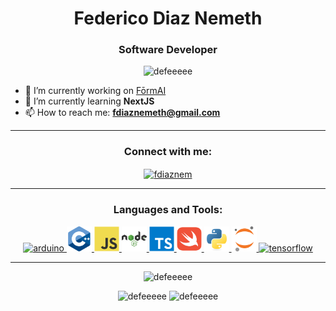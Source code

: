 <h1 align="center">Federico Diaz Nemeth</h1>
<h3 align="center">Software Developer</h3>

<p align="center"> <img src="https://komarev.com/ghpvc/?username=defeeeee&label=Profile%20views&color=0e75b6&style=flat" alt="defeeeee" /> </p>

- 🔭 I’m currently working on [FōrmAI](https://github.com/Defeeeee/FormAI)
- 🌱 I’m currently learning **NextJS**
- 📫 How to reach me: **fdiaznemeth@gmail.com** 

---

<h3 align="center">Connect with me:</h3>
<p align="center">
<a href="https://linkedin.com/in/fdiaznem" target="blank"><img align="center" src="https://raw.githubusercontent.com/rahuldkjain/github-profile-readme-generator/master/src/images/icons/Social/linked-in-alt.svg" alt="fdiaznem" height="30" width="40" /></a>
</p>

---

<h3 align="center">Languages and Tools:</h3>
<p align="center">
  <a href="https://www.arduino.cc/" target="_blank" rel="noreferrer"> <img src="https://cdn.worldvectorlogo.com/logos/arduino-1.svg" alt="arduino" width="40" height="40"/> </a> 
  <a href="https://www.w3schools.com/cpp/" target="_blank" rel="noreferrer"> <img src="https://raw.githubusercontent.com/devicons/devicon/master/icons/cplusplus/cplusplus-original.svg" alt="cplusplus" width="40" height="40"/> </a> 
  <a href="https://developer.mozilla.org/en-US/docs/Web/JavaScript" target="_blank" rel="noreferrer"> <img src="https://raw.githubusercontent.com/devicons/devicon/master/icons/javascript/javascript-original.svg" alt="javascript" width="40" height="40"/> </a> 
  <a href="https://nodejs.org" target="_blank" rel="noreferrer"> <img src="https://raw.githubusercontent.com/devicons/devicon/master/icons/nodejs/nodejs-original-wordmark.svg" alt="nodejs" width="40" height="40"/> </a> 
  <a href="https://www.typescriptlang.org/" target="_blank" rel="noreferrer"> <img src="https://raw.githubusercontent.com/devicons/devicon/master/icons/typescript/typescript-original.svg" alt="typescript" width="40" height="40"/> </a> 
  <a href="https://developer.apple.com/swift/" target="_blank" rel="noreferrer"> <img src="https://raw.githubusercontent.com/devicons/devicon/master/icons/swift/swift-original.svg" alt="swift" width="40" height="40"/> </a> 
  <a href="https://www.python.org" target="_blank" rel="noreferrer"> <img src="https://raw.githubusercontent.com/devicons/devicon/master/icons/python/python-original.svg" alt="python" width="40" height="40"/> </a> 
  <a href="https://jupyter.org/" target="_blank" rel="noreferrer"> <img src="https://raw.githubusercontent.com/devicons/devicon/master/icons/jupyter/jupyter-original.svg" alt="jupyter" width="40" height="40"/> </a> 
  <a href="https://www.tensorflow.org" target="_blank" rel="noreferrer"> <img src="https://www.vectorlogo.zone/logos/tensorflow/tensorflow-icon.svg" alt="tensorflow" width="40" height="40"/> </a> 
</p>

---

<p align="center">
  <img src="https://github-readme-stats.vercel.app/api/top-langs?username=defeeeee&show_icons=true&locale=en&hide=jupyter%20notebook,css,html" alt="defeeeee" />
</p>

<p align="center">
  <img src="https://github-readme-stats.vercel.app/api?username=defeeeee&show_icons=true&locale=en" alt="defeeeee" />
  <img src="https://github-readme-streak-stats.herokuapp.com/?user=defeeeee&" alt="defeeeee" />
</p>
